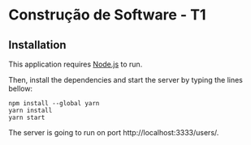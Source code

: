 # Construção de Software - T1

## Installation

This application requires [Node.js](https://nodejs.org/) to run.

Then, install the dependencies and start the server by typing the lines bellow:

```
npm install --global yarn
yarn install
yarn start
```

The server is going to run on port http://localhost:3333/users/.